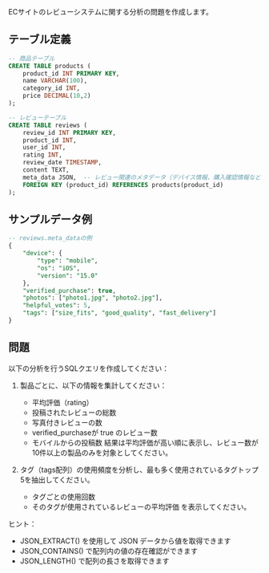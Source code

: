 ECサイトのレビューシステムに関する分析の問題を作成します。

## テーブル定義
```sql
-- 商品テーブル
CREATE TABLE products (
    product_id INT PRIMARY KEY,
    name VARCHAR(100),
    category_id INT,
    price DECIMAL(10,2)
);

-- レビューテーブル
CREATE TABLE reviews (
    review_id INT PRIMARY KEY,
    product_id INT,
    user_id INT,
    rating INT,
    review_date TIMESTAMP,
    content TEXT,
    meta_data JSON,  -- レビュー関連のメタデータ（デバイス情報、購入確認情報など）
    FOREIGN KEY (product_id) REFERENCES products(product_id)
);
```

## サンプルデータ例
```sql
-- reviews.meta_dataの例
{
    "device": {
        "type": "mobile",
        "os": "iOS",
        "version": "15.0"
    },
    "verified_purchase": true,
    "photos": ["photo1.jpg", "photo2.jpg"],
    "helpful_votes": 5,
    "tags": ["size_fits", "good_quality", "fast_delivery"]
}
```

## 問題
以下の分析を行うSQLクエリを作成してください：

1. 製品ごとに、以下の情報を集計してください：
   - 平均評価（rating）
   - 投稿されたレビューの総数
   - 写真付きレビューの数
   - verified_purchaseが true のレビュー数
   - モバイルからの投稿数
   結果は平均評価が高い順に表示し、レビュー数が10件以上の製品のみを対象としてください。

2. タグ（tags配列）の使用頻度を分析し、最も多く使用されているタグトップ5を抽出してください。
   - タグごとの使用回数
   - そのタグが使用されているレビューの平均評価
   を表示してください。

ヒント：
- JSON_EXTRACT() を使用して JSON データから値を取得できます
- JSON_CONTAINS() で配列内の値の存在確認ができます
- JSON_LENGTH() で配列の長さを取得できます

